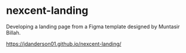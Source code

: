 # nexcent-landing
Developing a landing page from a Figma template designed by Muntasir Billah.

https://jdanderson01.github.io/nexcent-landing/
